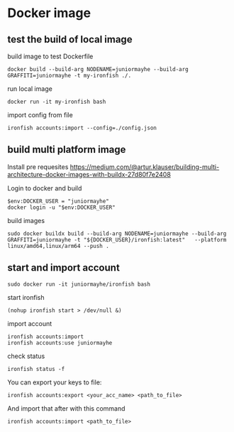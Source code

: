 # Docker image

## test the build of local image
build image to test Dockerfile
```
docker build --build-arg NODENAME=juniormayhe --build-arg GRAFFITI=juniormayhe -t my-ironfish ./.
```

run local image
```
docker run -it my-ironfish bash
```

import config from file
```
ironfish accounts:import --config=./config.json
```

## build multi platform image
Install pre requesites https://medium.com/@artur.klauser/building-multi-architecture-docker-images-with-buildx-27d80f7e2408

Login to docker and build
```
$env:DOCKER_USER = "juniormayhe"
docker login -u "$env:DOCKER_USER"
```

build images
```
sudo docker buildx build --build-arg NODENAME=juniormayhe --build-arg GRAFFITI=juniormayhe -t "${DOCKER_USER}/ironfish:latest"   --platform linux/amd64,linux/arm64 --push .
```

## start and import account
```
sudo docker run -it juniormayhe/ironfish bash
```

start ironfish
```
(nohup ironfish start > /dev/null &)
```

import account
```
ironfish accounts:import
ironfish accounts:use juniormayhe
```

check status
```
ironfish status -f
```

You can export your keys to file:
```
ironfish accounts:export <your_acc_name> <path_to_file>
```

And import that after with this command
```
ironfish accounts:import <path_to_file>
```
